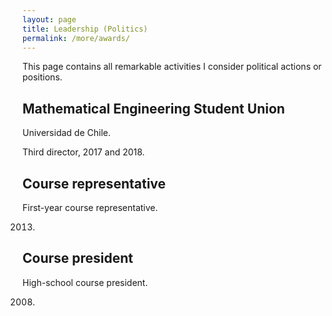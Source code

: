 ```yaml
---
layout: page
title: Leadership (Politics)
permalink: /more/awards/
---
```


This page contains all remarkable activities I consider political actions or positions.

## Mathematical Engineering Student Union 

Universidad de Chile.

Third director, 2017 and 2018.

## Course representative

First-year course representative.

2013.

## Course president

High-school course president. 

2008.

